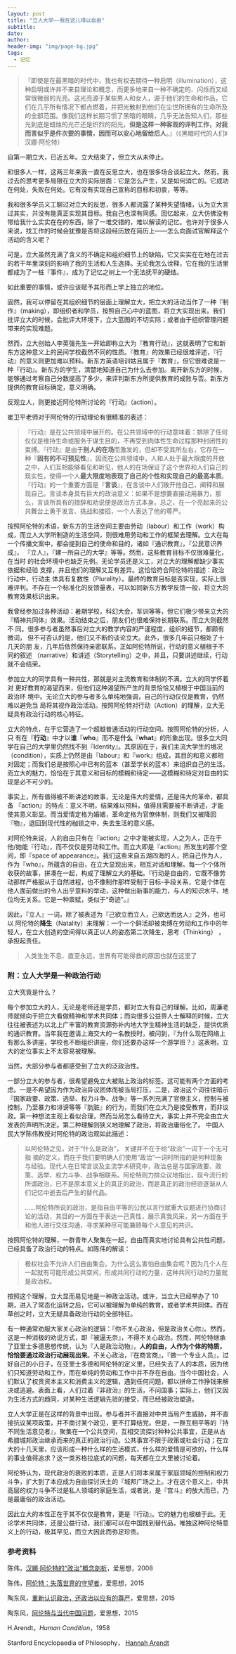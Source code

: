 ```yaml
---
layout: post
title: "立人大学——我在这儿得以自由"
subtitle:
date:   
author:     
header-img: "img/page-bg.jpg"
tags:
  - 记忆
---
```


>『即使是在最黑暗的时代中，我也有权去期待一种启明（illumination），这种启明或许并不来自理论和概念，而更多地来自一种不确定的、闪烁而又经常很微弱的光亮。这光亮源于某些男人和女人，源于他们的生命和作品，它们在几乎所有情况下都点燃着，并把光散射到他们在尘世所拥有的生命所及的全部范围。像我们这样长期习惯了黑暗的眼睛，几乎无法告知人们，那些光到底是蜡烛的光芒还是炽烈的阳光。**但是这样一种客观的评判工作，对我而言似乎是件次要的事情，因而可以安心地留给后人**。』（《黑暗时代的人们》汉娜·阿伦特）

自第一期立大，已近五年。立大结束了，但立大从未停止。

和很多人一样，这两三年来我一直在反思立大，也在很多场合谈起立大。然而，我过去的思考更多局限在立大的实际层面：它是怎么产生，又是如何消亡的。它成功在何处，失败在何处。它有没有实现自己宣称的目标和初衷，等等。

我和很多学员义工聊过对立大的反思，很多人都流露了某种失望情绪，认为立大言过其实，并没有能真正实现其目标。我自己也深有同感。回忆起来，立大仿佛没有带给我什么实实在在的东西，除了一堆交错的，难以解读的记忆。也许对于很多人来说，找工作的时候会犹豫是否将这段经历放在简历上——怎么向面试官解释这个活动的含义呢？

可是，立大虽然充满了含义的不确定和组织细节上的缺陷，它又实实在在地在过去的若干年里深刻的影响了我的生活和人生选择。无论我怎么诠释，它在我的生活里都成为了一桩『事件』，成为了记忆之树上一个无法抚平的硬结。

如此重要的事情，或许应该赋予其形而上学上独立的地位。

固然，我可以停留在其组织细节的层面上理解立大，把立大的活动当作了一种『制作』（making），即组织者和学员，按照自己心中的蓝图，将立大实现出来。我们批评立大的时候，会批评大环境下，立大蓝图的不切实际；或者由于组织管理问题带来的实现难题。

然而，立大创始人李英强先生一开始即称立大为『教育行动』，这就表明了它和新东方这种意义上的民间学校截然不同的性质。『教育』的效果已经很难评述，『行动』的意义则更加难以预料。新东方英语培训姑且属于『教育』，但它很难说是一种『行动』。新东方的学生，清楚地知道自己为什么去参加。离开新东方的时候，能够通过考察自己分数提高了多少，来评判新东方所提供教育的成败与否。新东方提供的教育目标确定，意义明确。

反观立人，则更接近阿伦特所讨论的『行动』（action）。

崔卫平老师对于阿伦特的行动理论有很精准的表述：

> 『行动』是在公共领域中展开的。在公共领域中的行动意味着：排除了任何仅仅是维持生命或服务于谋生目的，不再受到肉体性生命过程那种封闭性的束缚。『行动』是由于**别人的在场**而激发的，但却不受其所左右，它存在一种『**固有的不可预见性**』，因而在公共领域中，人和人处于最大限度的开放之中，人们互相能够看见和听见，他人的在场保证了这个世界和人们自己的现实性，使得一个人**最大限度地表现了自己的个性和实现自己的最高本质**。『行动』的一个重要方面是『**言谈**』，在言谈中人们敞开他自己，阐释和展现自己。言谈本身具有巨大的政治意义：如果不是想要直接动用暴力，那么，言谈所具有的措辞和劝说便是政治方式本身。总之，在一个亮起来的公共舞台上勇于发言、挑战和接招，一个人表达了他的尊严。

按照阿伦特的术语，新东方的生活空间主要由劳动（labour）和工作（work）构成，而立人大学所制造的生活空间，则很难用劳动和工作的框架去理解。立大在每一个传播文案中，都会提到自己的使命和目的，诸如『通识教育』，『公民意识养成』，
『立人』，『建一所自己的大学』等等。然而，这些教育目标不仅很难量化，在当时
的社会环境中也缺乏先例。无论学员还是义工，对立大的理解都缺少事实依据和经验
支撑，并且他们的理解又互有差异。这恰恰符合阿伦特的描述：政治行动中，行动主
体具有复数性（Plurality）。最终的教育目标是否实现，实际上很难评判。不存在一个标准化的反馈量表，可以如同新东方教学反馈一般，将立大的教育效果标识出来。

我曾经参加过各种活动：暑期学校，科幻大会，军训等等，但它们极少带来立大的
『精神共同体』效果。活动结束之后，朋友们也很难保持长期联系。而立大则截然不
同。很多参与者虽然事后对立大的教学内容的严谨程度，组织的细节，都颇有微词，
但不可否认的是，他们又不断的谈论立大。此外，很多几年前只相处了十几天的朋
友，几年后依然保持亲密联系。正如阿伦特所说，行动的意义植根于不同的叙述
（narrative）和讲述（Storytelling）之中，并且，只要讲述继续，行动就不会结荣。

参加立大的同学具有一种共性，那就是对主流教育和体制的不满。立大的同学怀着对
更好教育的渴望而来，但他们这种渴望所产生的背景恰恰又植根于中国当前的政治环
境中。无论立大的参与者多么单纯地强调，自己的行动仅仅是教育，仍然难以避免当
局将其视作政治活动。按照阿伦特对行动（Action）的理解，立大无疑具有政治行动的核心特征。

立大的特点，在于它营造了一个超越普通活动的行动空间。按照阿伦特的分析，人只
有在『**行动**』中才以**谁**『**who**』而不是**什么**『**what**』的形象出现。很多立大同学在自己的大学里仍然找不到『Identity』。其原因在于，我们主流大学生的境况（condition），实质上仍然是由『labour』和『work』组成，其目的和意义都相对固定；而我们总是按照心中已有的蓝本（甚至学长的蓝本）来组织自己的生活。而立大的魅力，恰恰在于其意义和目标的模糊和待定——这模糊和待定对自由的实现是必不可少的。

事实上，所有值得被不断讲述的故事，无论是伟大的爱情，还是伟大的革命，都具备
『action』的特点：意义不明，结果难以预料，值得且需要被不断讲述，才能使其意义彰显。而当爱情定格为婚姻，革命定格为官僚体制，则我们又被降回『物』，退回到现代性的枷锁之中，失去生活的意义感。

对阿伦特来说，人的自由只有在『action』之中才能被实现，人之为人，正在于他/她能『行动』，而不仅仅是劳动和工作。而立大即是『action』所发生的那个空间，即『space of appearance』。我们这些来自五湖四海的人，把自己作为人，作为『who』，所蕴含的自由，在立大显现出来，相互对话和理解。每一个个体所收获的故事，拼凑在一起，构成了理解立大的基础。『行动是自由的，它既不像劳动那样严格服从于自然进程，也不像制作那样受制于目标-手段关系，它是个体在他人面前做出的令人出乎意料的举动，这种做出新事的能力，与人的知识水平、地位均无关系。它是一种禀赋，类似于“奇迹”。』

因此，『立人』一词，除了被表述为『己欲立而立人，己欲达而达人』之外，也可以
阿伦特的**降生**（Natality）来理解：一个一个鲜活却被束缚在劳动和工作中的年轻人，在立大创造的空间得以真正以人的姿态第二次降生，思考（Thinking） ，承担起责任。

> 人类生生不息、直至永远，世界有可能得救的原因也就在这里了

### 附：立人大学是一种政治行动

立大究竟是什么？

每个参加立大的人，无论是老师还是学员，都对立大有自己的理解。比如，周濂老师就倾向于把立大看做精神和学术共同体；而向很多公益界人士解释的时候，立大往往被表述为以北上广丰富的教育资源弥补内地大学生精神生活的缺乏，提供优质的通识教育。当年我在邀请上海交大的一名教授时，被问到，『为什么现在网络上有那么多讲座，学校也不断组织讲座，你们还要办这样一个游学班？』这表明，立大的定位事实上不太容易被理解。

当然，大部分参与者都感受到了立大的泛政治性。

一部分立大的参与者，很希望避免立大被贴上政治的标签。这可能有两个方面的考虑。一是不希望因为作为政治异议团体而被当局打压，二是，政治这个词往往暗示『国家政要、政策、选举、权力斗争、战争』等一系列充满了官僚主义，控制与被控制，乃至暴力和诽谤等等『肮脏』的行为，而我们在立大乃是接受教育，而非议政。第一种想法主观上看似合理，然而当局怎么看待立大，事实上并不完全由立大发表的声明所决定。第二种理解则狭义地理解了政治，将政治庸俗化了。
中国人民大学陈伟教授对阿伦特的政治观如此描述：

> 以阿伦特之见，对于“什么是政治”， 关键并不在于给“政治”一词下一个无可指
摘的定义，而在于我们要明确人们使用“政治”一词时所指的是何种现象与经验。现代人在日常言谈及主流学术研究中，政治总是与国家政要、政策、选举、权力斗争、战争相联系。阿伦特则力排众议地指出，现今流行的所谓政治，已不是原本意义上的真正的政治，而是真正的政治经验逐渐从人们记忆中逝去后产生的替代品。
>
> ……阿伦特所说的政治，是指自由平等的公民以言行就重大议题进行协商讨论的活动，其目的一方面在于表达一己真性，展示真我风采，另一方面在于和他人进行交往沟通，寻求某种尽可能兼顾每个人意见的共识。

按照阿伦特的理解，一群青年人聚集在一起，自由而真实地讨论具有公共性问题，已经具备了政治行动的特点。如陈伟的解读：

> 极权社会不允许人们自由集会。为什么这么害怕自由集会呢？因为几个人在一起就有可能形成公共空间，形成共同行动的力量，这种共同行动的力量就是政治权。

按照这个理解，立大显而易见地是一种政治活动。或许，当立大已经举办了 10 期，进入了常态化运转之后，它可以被理解为单纯的教育，或者学术共同体。而在草创之时，立大无疑具备政治行动的全部特征。

有一种通常劝服大家关心政治的逻辑：『你不关心政治，但是政治关心你』。然而，这是一种消极的劝说方式，即『被逼无奈』，不得不关心政治。然而，阿伦特继承了亚里士多德思想传统，认为『人是政治动物』，**人的自由，人作为个体的特质，恰恰要通过政治行动展现出来**。不关心政治，『在商言商』，『做一个专业人员』，过好自己的小日子，在亚里士多德和阿伦特的定义里，已经失去了人的本质，因为他们只知道劳动和工作，而在单纯的劳动和工作中并不存在自由。当今中国社会，人们默认了权贵资本主义和消费主义的逻辑，遇到任何问题，都以拼命工作挣钱来解决或逃避。表面上看，人们过着『非政治』的生活，不问国事；实际上，他们又因为生活方式的趋同，对某种生活逻辑先验的接受，而已经被政治塑造。

立人大学正是在这样的背景中出现。参与者并不直接对中共当局产生威胁，并不直接抗议某项政策，并不商讨某个政见，更不打算结党。但是，一群互相平等的『持不同生活意见者』，聚集在一个公共空间，互相交流探讨种种公共事宜，正是从古希腊城邦政治继承而来的真正的政治行动。公共事宜不限于政策或社会行动；在立大的十几天里，应该形成一种什么样的生活模式，什么样的爱情是可欲的，什么样的事业值得追求？这一类苏格拉底式的问题，每天都在立大里被讨论着。

阿伦特认为，现代政治的衰败的本质，正是人们将本来属于家庭领域的控制和权力斗争，扩大到了本应成为自由探讨沃土的『城邦广场之上。才在这个意义上，中共高层的权力斗争不过是私人领域的家庭生活，或者说，是『宫斗』的放大而已，乃是最庸俗的政治活动。

因此立大的本性正在于其不仅仅是教育，更是『行动』。它的魅力也根植于此。无论学术共同体，还是公益行动，我们都可以在中国找到替代品，唯独这种阿伦特意义上的行动，极其罕见，而立大因此而弥足珍贵。

### 参考资料

陈伟，[汉娜·阿伦特的“政治"概念剖析](http://www.aisixiang.com/data/19603.html)，爱思想，2008

陈伟，[阿伦特：失落世界的守望者](http://www.aisixiang.com/data/90864.html)，爱思想，2015

陶东风，[重新认识政治，还政治以应有的尊严](http://www.aisixiang.com/data/82202.html)，爱思想，2015

陶东风，[阿伦特与当代中国问题](http://www.aisixiang.com/data/90912.html)，爱思想，2015

H.Arendt，*Human Condition*，1958

Stanford Encyclopaedia of Philosophy， [Hannah Arendt](https://plato.stanford.edu/entries/arendt/)
